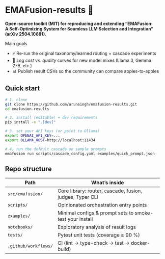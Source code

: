 # EMAFusion-results 🚀

**Open-source toolkit (MIT) for reproducing and extending “EMAFusion:  
A Self-Optimizing System for Seamless LLM Selection and Integration” (arXiv 2504.10681).**

Main goals
- ⚡ Re-run the original taxonomy/learned routing + cascade experiments
- 💸 Log *cost vs. quality* curves for new model mixes (Llama 3, Gemma 27B, etc.)
- 📊 Publish result CSVs so the community can compare apples-to-apples

## Quick start

```bash
# 1. clone
git clone https://github.com/arunsingh/emafusion-results.git
cd emafusion-results

# 2. install (editable) + dev requirements
pip install -e ".[dev]"

# 3. set your API keys (or point to Ollama)
export OPENAI_API_KEY=...
export OLLAMA_HOST=http://localhost:11434

# 4. run the default cascade on sample prompts
emafusion run scripts/cascade_config.yaml examples/quick_prompt.json

```


## Repo structure

| Path                 | What’s inside                                            |
| -------------------- | -------------------------------------------------------- |
| `src/emafusion/`     | Core library: router, cascade, fusion, judges, Typer CLI |
| `scripts/`           | Opinionated orchestration entry points                   |
| `examples/`          | Minimal configs & prompt sets to smoke-test your install |
| `notebooks/`         | Exploratory analysis of result logs                      |
| `tests/`             | Pytest unit tests (coverage ≥ 90 %)                      |
| `.github/workflows/` | CI (lint → type-check → test → docker-build)             |

